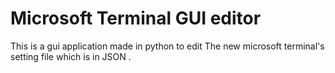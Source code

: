 # Microsoft Terminal GUI editor
 This is a gui application made in python to edit The new microsoft terminal's setting file which is in JSON .
